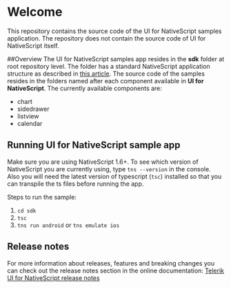 # Welcome
This repository contains the source code of the UI for NativeScript samples application. The repository does not contain the source code of UI for NativeScript itself.

##Overview
The UI for NativeScript samples app resides in the **sdk** folder at root repository level. The folder has a standard NativeScript application structure as described in [this article](http://docs.nativescript.org/getting-started#directory-structure). The source code of the samples resides in the folders named after each component available in **UI for NativeScript**. The currently available components are:

- chart
- sidedrawer
- listview
- calendar

## Running **UI for NativeScript** sample app
Make sure you are using NativeScript 1.6+. To see which version of NativeScript you are currently using, type `tns --version` in the console. Also you will need the latest version of typescript (`tsc`) installed so that you can transpile the ts files before running the app.

Steps to run the sample:

1. `cd sdk`
2. `tsc`
3. `tns run android` or `tns emulate ios`


## Release notes
For more information about releases, features and breaking changes you can check out the release notes section in the online documentation:
[Telerik UI for NativeScript release notes](http://docs.telerik.com/devtools/nativescript-ui/release-notes)
